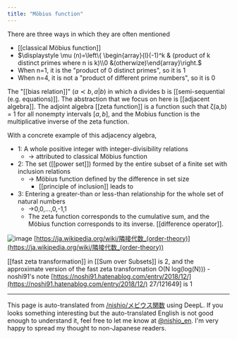 ```yaml
---
title: "Möbius function"
---
```


There are three ways in which they are often mentioned

- [[classical Möbius function]]
- $\displaystyle \mu (n)=\left\{ \begin{array}{l}(-1)^k & (product of k distinct primes where n is k)\\0 &(otherwize)\end{array}\right.$
- When n=1, it is the "product of 0 distinct primes", so it is 1
- When n=4, it is not a "product of different prime numbers", so it is 0

The "[[bias relation]]" ($a \prec b, a | b$) in which a divides b is [[semi-sequential (e.g. equations)]].
The abstraction that we focus on here is [[adjacent algebra]].
The adjoint algebra [[zeta function]] is a function such that ζ(a,b) = 1 for all nonempty intervals $[a, b$], and the Mobius function is the multiplicative inverse of the zeta function.

With a concrete example of this adjacency algebra,
- 1: A whole positive integer with integer-divisibility relations
    - → attributed to classical Möbius function
- 2: The set ([[power set]]) formed by the entire subset of a finite set with inclusion relations
    - → Möbius function defined by the difference in set size
        - [[principle of inclusion]] leads to
- 3: Entering a greater-than or less-than relationship for the whole set of natural numbers
    - →0,0,…,0,-1,1
    - The zeta function corresponds to the cumulative sum, and the Möbius function corresponds to its inverse. [[difference operator]].



![image](https://gyazo.com/c9179285ec28703f22f5cd3f0f8b3693/thumb/1000)
[https://ja.wikipedia.org/wiki/隣接代数_(order-theory)](https://ja.wikipedia.org/wiki/隣接代数_(order-theory))

[[fast zeta transformation]] in [[Sum over Subsets]] is 2, and the approximate version of the fast zeta transformation O(N log(log(N))) - noshi91's note [https://noshi91.hatenablog.com/entry/2018/12/](https://noshi91.hatenablog.com/entry/2018/12/) 27/121649] is 1

---
This page is auto-translated from [/nishio/メビウス関数](https://scrapbox.io/nishio/メビウス関数) using DeepL. If you looks something interesting but the auto-translated English is not good enough to understand it, feel free to let me know at [@nishio_en](https://twitter.com/nishio_en). I'm very happy to spread my thought to non-Japanese readers.